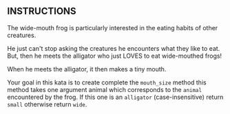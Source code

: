 ## INSTRUCTIONS

The wide-mouth frog is particularly interested in the eating habits of other creatures.

He just can't stop asking the creatures he encounters what they like to eat. But, then he meets the alligator who just LOVES to eat wide-mouthed frogs!

When he meets the alligator, it then makes a tiny mouth.

Your goal in this kata is to create complete the `mouth_size` method this method takes one argument animal which corresponds to the `animal` encountered by the frog. 
If this one is an `alligator` (case-insensitive) return `small` otherwise return `wide`.
